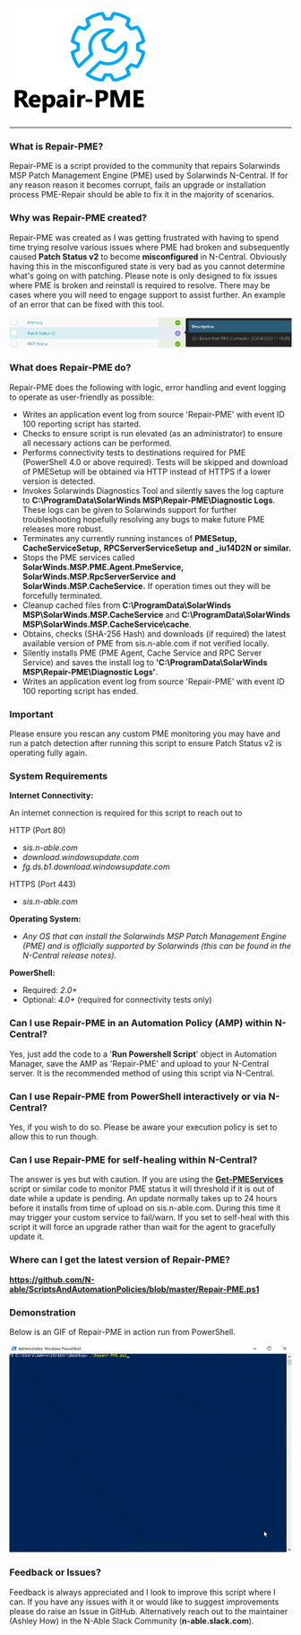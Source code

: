 ![Repair-PME Logo](https://github.com/N-able/ScriptsAndAutomationPolicies/blob/master/WikiFiles/Repair-PME/Repair-PME_Logo_Small.png)
***

### What is Repair-PME?

Repair-PME is a script provided to the community that repairs Solarwinds MSP Patch Management Engine (PME) used by Solarwinds N-Central. If for any reason reason it becomes corrupt, fails an upgrade or installation process PME-Repair should be able to fix it in the majority of scenarios. 

### Why was Repair-PME created?

Repair-PME was created as I was getting frustrated with having to spend time trying resolve various issues where PME had broken and subsequently caused **Patch Status v2** to become **misconfigured** in N-Central. Obviously having this in the misconfigured state is very bad as you cannot determine what's going on with patching. Please note is only designed to fix issues where PME is broken and reinstall is required to resolve. There may be cases where you will need to engage support to assist further. An example of an error that can be fixed with this tool.

![Patch_Status_v2_Misconfigured](https://github.com/N-able/ScriptsAndAutomationPolicies/blob/master/WikiFiles/Repair-PME/Patch_Status_v2_Misconfigured.png)

### What does Repair-PME do?

Repair-PME does the following with logic, error handling and event logging to operate as user-friendly as possible:
* Writes an application event log from source 'Repair-PME' with event ID 100 reporting script has started.
* Checks to ensure script is run elevated (as an administrator) to ensure all necessary actions can be performed.
* Performs connectivity tests to destinations required for PME (PowerShell 4.0 or above required). Tests will be skipped and download of PMESetup will be obtained via HTTP instead of HTTPS if a lower version is detected.
* Invokes Solarwinds Diagnostics Tool and silently saves the log capture to **C:\ProgramData\SolarWinds MSP\Repair-PME\Diagnostic Logs**. These logs can be given to Solarwinds support for further troubleshooting hopefully resolving any bugs to make future PME releases more robust.
* Terminates any currently running instances of **PMESetup,** **CacheServiceSetup,** **RPCServerServiceSetup** **and _iu14D2N or similar.**
* Stops the PME services called **SolarWinds.MSP.PME.Agent.PmeService,** **SolarWinds.MSP.RpcServerService** **and SolarWinds.MSP.CacheService.** If operation times out they will be forcefully terminated. 
* Cleanup cached files from **C:\ProgramData\SolarWinds MSP\SolarWinds.MSP.CacheService** and **C:\ProgramData\SolarWinds MSP\SolarWinds.MSP.CacheService\cache**.
* Obtains, checks (SHA-256 Hash) and downloads (if required) the latest available version of PME from sis.n-able.com if not verified locally.
* Silently installs PME (PME Agent, Cache Service and RPC Server Service) and saves the install log to **'C:\ProgramData\SolarWinds MSP\Repair-PME\Diagnostic Logs\'**.
* Writes an application event log from source 'Repair-PME' with event ID 100 reporting script has ended.

### Important

Please ensure you rescan any custom PME monitoring you may have and run a patch detection after running this script to ensure Patch Status v2 is operating fully again.

### System Requirements

**Internet Connectivity:**

An internet connection is required for this script to reach out to

HTTP (Port 80)
* _sis.n-able.com_
* _download.windowsupdate.com_
* _fg.ds.b1.download.windowsupdate.com_

HTTPS (Port 443)
* _sis.n-able.com_

**Operating System:**
* _Any OS that can install the Solarwinds MSP Patch Management Engine (PME) and is officially supported by Solarwinds (this can be found in the N-Central release notes)._

**PowerShell:**
* Required: _2.0+_
* Optional: _4.0+_ (required for connectivity tests only)

### Can I use Repair-PME in an Automation Policy (AMP) within N-Central?

Yes, just add the code to a '**Run Powershell Script**' object in Automation Manager, save the AMP as 'Repair-PME' and upload to your N-Central server. It is the recommended method of using this script via N-Central.

### Can I use Repair-PME from PowerShell interactively or via N-Central?

Yes, if you wish to do so. Please be aware your execution policy is set to allow this to run though.

### Can I use Repair-PME for self-healing within N-Central?

The answer is yes but with caution. If you are using the **[**Get-PMEServices**](https://github.com/N-able/ScriptsAndAutomationPolicies/blob/master/N-Central%20PME%20Services/Get-PMEServices.ps1)** script or similar code to monitor PME status it will threshold if it is out of date while a update is pending. An update normally takes up to 24 hours before it installs from time of upload on sis.n-able.com. During this time it may trigger your custom service to fail/warn. If you set to self-heal with this script it will force an upgrade rather than wait for the agent to gracefully update it.

### Where can I get the latest version of Repair-PME?
**https://github.com/N-able/ScriptsAndAutomationPolicies/blob/master/Repair-PME.ps1**

### Demonstration
Below is an GIF of Repair-PME in action run from PowerShell.

![Repair-PME Demo](https://github.com/N-able/ScriptsAndAutomationPolicies/blob/master/WikiFiles/Repair-PME/Repair-PME-Demo.gif)

### Feedback or Issues?

Feedback is always appreciated and I look to improve this script where I can. If you have any issues with it or would like to suggest improvements please do raise an Issue in GitHub. Alternatively reach out to the maintainer (Ashley How) in the N-Able Slack Community (**n-able.slack.com**).
